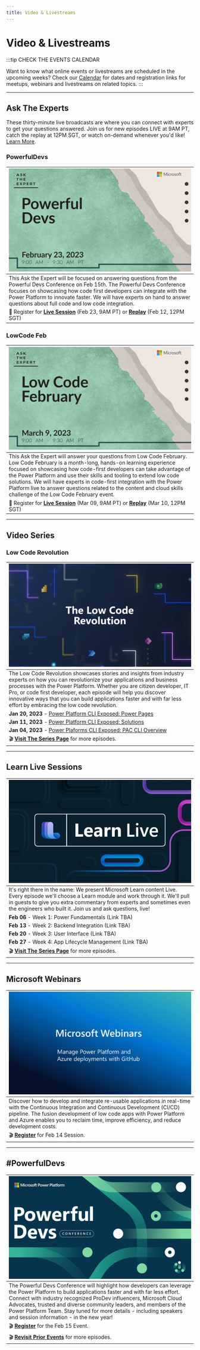 ```yaml
---
title: Video & Livestreams
---
```


# Video & Livestreams

:::tip CHECK THE EVENTS CALENDAR

Want to know what online events or livestreams are scheduled in the upcoming weeks? Check our [Calendar](/calendar) for dates and registration links for meetups, webinars and livestreams on related topics.
:::

---

## Ask The Experts

These thirty-minute live broadcasts are where you can connect with experts to get your questions answered. Join us for new episodes LIVE at 9AM PT, catch the replay at 12PM SGT, or watch on-demand whenever you'd like!
[Learn More](https://learn.microsoft.com/events/learn-events/Ask-the-expert/).

### PowerfulDevs
| ![](./../../../static/img/campaign/ate-powerfuldevs.png) | 
|:---|
|This Ask the Expert will be focused on answering questions from the Powerful Devs Conference on Feb 15th. The Powerful Devs Conference focuses on showcasing how code first developers can integrate with the Power Platform to innovate faster. We will have experts on hand to answer questions about full code and low code integration. |
| 🚨 Register for **[Live Session](https://aka.ms/ATE0223/RSVP)** (Feb 23, 9AM PT) or [**Replay**](https://aka.ms/ATE0223/APAC-RSVP) (Feb 12, 12PM SGT)|


### LowCode Feb
| ![](./../../../static/img/campaign/ate-lcf.png) | 
|:---|
|This Ask the Expert will answer your questions from Low Code February. Low Code February is a month-long, hands-on learning experience focused on showcasing how code-first developers can take advantage of the Power Platform and use their skills and tooling to extend low code solutions. We will have experts in code-first integration with the Power Platform live to answer questions related to the content and cloud skills challenge of the Low Code February event. |
| 🚨 Register for **[Live Session](https://aka.ms/ATE0309/RSVP)** (Mar 09, 9AM PT) or [**Replay**](https://aka.ms/ATE0309/APAC-RSVP) (Mar 10, 12PM SGT)|


---

## Video Series

### Low Code Revolution
| ![](./../../../static/img/campaign/show-lowcode.jpeg) | 
|:---|
|The Low Code Revolution showcases stories and insights from industry experts on how you can revolutionize your applications and business processes with the Power Platform. Whether you are citizen developer, IT Pro, or code first developer, each episode will help you discover innovative ways that you can build applications faster and with far less effort by embracing the low code revolution.|
| **Jan 20, 2023** - [Power Platform CLI Exposed: Power Pages](https://learn.microsoft.com/shows/the-low-code-revolution/power-platform-cli-exposed-power-pages/) |
| **Jan 11, 2023** - [Power Platform CLI Exposed: Solutions](https://learn.microsoft.com/shows/the-low-code-revolution/power-platform-cli-exposed-solutions/) |
| **Jan 04, 2023** - [Power Plaforms CLI Exposed: PAC CLI Overview](https://learn.microsoft.com/shows/the-low-code-revolution/power-platform-cli-exposed-pac-cli-overview/) |
| 🎬 [**Visit The Series Page**](https://learn.microsoft.com/shows/the-low-code-revolution/) for more episodes.|

---

## Learn Live Sessions

| ![](./../../../static/img/campaign//learn-live.png) | 
|:---|
| It's right there in the name: We present Microsoft Learn content Live. Every episode we'll choose a Learn module and work through it. We'll pull in guests to give you extra commentary from experts and sometimes even the engineers who built it. Join us and ask questions, live!|
| **Feb 06** - Week 1: Power Fundamentals (Link TBA) | 
| **Feb 13** - Week 2: Backend Integration (Link TBA) | 
| **Feb 20** - Week 3: User Interface (Link TBA) | 
| **Feb 27** - Week 4: App Lifecycle Management (Link TBA) | 
| 🎬 [**Visit The Series Page**](https://learn.microsoft.com/shows/learn-live/) for more episodes.|

---

## Microsoft Webinars

| ![](./../../../static/img/campaign/msft-webinars.png) | 
|:---|
| Discover how to develop and integrate re-usable applications in real-time with the Continuous Integration and Continuous Development (CI/CD) pipeline. The fusion development of low code apps with Power Platform and Azure enables you to reclaim time, improve efficiency, and reduce development costs.|
| 🎬 [**Register**](https://mktoevents.com/Microsoft+Event/383091/157-GQE-382) for Feb 14 Session.|

---

## #PowerfulDevs 

| ![](./../../../static/img/campaign/PowerfulDevsConf23.png) | 
|:---|
| The Powerful Devs Conference will highlight how developers can leverage the Power Platform to build applications faster and with far less effort. Connect with industry recognized ProDev influencers, Microsoft Cloud Advocates, trusted and diverse community leaders, and members of the Power Platform Team. Stay tuned for more details - including speakers and session information - in the new year!|
| 🎬 [**Register**](https://learn.microsoft.com/events/learn-events/powerful-devs-2023/?WT.mc_id=javascript-82212-ninarasi) for the Feb 15 Event.|
| 🎬 [**Revisit Prior Events**](https://learn.microsoft.com/shows/powerful-devs/) for more episodes.|

